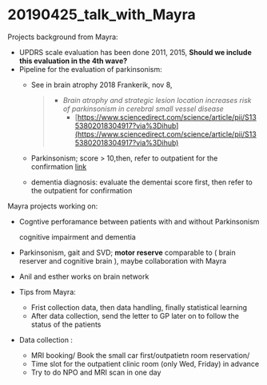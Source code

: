 # 20190425\_talk\_with\_Mayra



Projects background from Mayra:

* UPDRS scale evaluation has been done 2011, 2015, **Should we include this evaluation in the 4th wave?**
* Pipeline for the evaluation of parkinsonism:
  * See in brain atrophy 2018 Frankerik, nov 8,

    > * _Brain atrophy and strategic lesion location increases risk of parkinsonism in cerebral small vessel disease_
    >   * [https://www.sciencedirect.com/science/article/pii/S1353802018304917?via%3Dihub](https://www.sciencedirect.com/science/article/pii/S1353802018304917?via%3Dihub)

  * Parkinsonism; score &gt; 10,then, refer to outpatient for the confirmation [link](https://note.youdao.com/)
  * dementia diagnosis: evaluate the dementai score first, then refer to the outpatient for confirmation

Mayra projects working on:

* Cogntive perforamance between patients with and without Parkinsonism 

  cognitive impairment and dementia

* Parkinsonism, gait and SVD; **motor reserve** comparable to \( brain reserver and cognitive brain \), maybe collaboration with Mayra
* Anil and esther works on brain network
* Tips from Mayra:
  * Frist collection data, then data handling, finally statistical learning
  * After data collection, send the letter to GP later on to follow the status of the patients
* Data collection :
  * MRI booking/ Book the small car first/outpatietn room reservation/
  * Time slot for the outpatient clinic room \(only Wed, Friday\) in advance
  * Try to do NPO and MRI scan in one day

